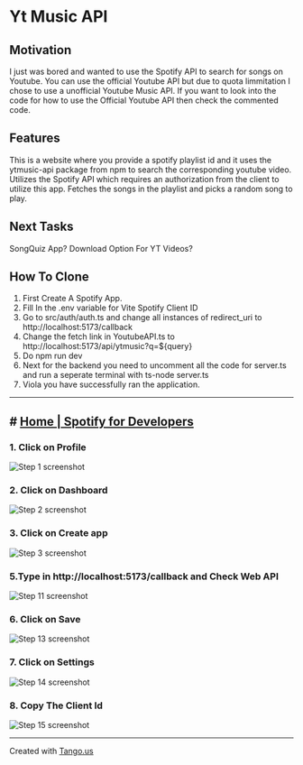# Yt Music API

## Motivation
I just was bored and wanted to use the Spotify API to search for songs on Youtube. You can use the official Youtube API but due to quota limmitation I chose to
use a unofficial Youtube Music API.
If you want to look into the code for how to use the Official Youtube API then check the commented code.

## Features
This is a website where you provide a spotify playlist id and it uses the ytmusic-api package from npm to search the corresponding youtube video.
Utilizes the Spotify API which requires an authorization from the client to utilize this app. 
Fetches the songs in the playlist and picks a random song to play. 

## Next Tasks
SongQuiz App?
Download Option For YT Videos?

## How To Clone
1. First Create A Spotify App.
2. Fill In the .env variable for Vite Spotify Client ID
3. Go to src/auth/auth.ts and change all instances of redirect_uri to http://localhost:5173/callback
4. Change the fetch link in YoutubeAPI.ts to http://localhost:5173/api/ytmusic?q=${query}
5. Do npm run dev
6. Next for the backend you need to uncomment all the code for server.ts and run a seperate terminal with ts-node server.ts
7. Viola you have successfully ran the application.

***




## # [Home | Spotify for Developers](https://developer.spotify.com/)


### 1. Click on Profile
![Step 1 screenshot](https://images.tango.us/workflows/7326e24e-95ff-4444-942f-b06c4d6826c3/steps/9cd2970b-9790-4179-a081-77fe83ecc66a/8e61ea52-5755-4b57-84d9-3218fa720fc3.png?crop=focalpoint&fit=crop&fp-x=0.9240&fp-y=0.0436&fp-z=2.7921&w=1200&border=2%2CF4F2F7&border-radius=8%2C8%2C8%2C8&border-radius-inner=8%2C8%2C8%2C8&blend-align=bottom&blend-mode=normal&blend-x=0&blend-w=1200&blend64=aHR0cHM6Ly9pbWFnZXMudGFuZ28udXMvc3RhdGljL21hZGUtd2l0aC10YW5nby13YXRlcm1hcmstdjIucG5n&mark-x=785&mark-y=31&m64=aHR0cHM6Ly9pbWFnZXMudGFuZ28udXMvc3RhdGljL2JsYW5rLnBuZz9tYXNrPWNvcm5lcnMmYm9yZGVyPTYlMkNGRjc0NDImdz0zMjImaD0xMjMmZml0PWNyb3AmY29ybmVyLXJhZGl1cz0xMA%3D%3D)


### 2. Click on Dashboard
![Step 2 screenshot](https://images.tango.us/workflows/7326e24e-95ff-4444-942f-b06c4d6826c3/steps/e57fe3ce-3714-4f8c-86bb-2325e0c9f260/2c272ae0-789d-49e0-b8e4-b3a3a5a91eec.png?crop=focalpoint&fit=crop&fp-x=0.9238&fp-y=0.1159&fp-z=2.7984&w=1200&border=2%2CF4F2F7&border-radius=8%2C8%2C8%2C8&border-radius-inner=8%2C8%2C8%2C8&blend-align=bottom&blend-mode=normal&blend-x=0&blend-w=1200&blend64=aHR0cHM6Ly9pbWFnZXMudGFuZ28udXMvc3RhdGljL21hZGUtd2l0aC10YW5nby13YXRlcm1hcmstdjIucG5n&mark-x=734&mark-y=184&m64=aHR0cHM6Ly9pbWFnZXMudGFuZ28udXMvc3RhdGljL2JsYW5rLnBuZz9tYXNrPWNvcm5lcnMmYm9yZGVyPTYlMkNGRjc0NDImdz00MjAmaD0xMjEmZml0PWNyb3AmY29ybmVyLXJhZGl1cz0xMA%3D%3D)


### 3. Click on Create app
![Step 3 screenshot](https://images.tango.us/workflows/7326e24e-95ff-4444-942f-b06c4d6826c3/steps/93449a9e-c5fd-4278-90bc-a19c5aa19a2c/22668e7b-f42e-4807-9428-04c7a3ba3517.png?crop=focalpoint&fit=crop&fp-x=0.9136&fp-y=0.2254&fp-z=2.7185&w=1200&border=2%2CF4F2F7&border-radius=8%2C8%2C8%2C8&border-radius-inner=8%2C8%2C8%2C8&blend-align=bottom&blend-mode=normal&blend-x=0&blend-w=1200&blend64=aHR0cHM6Ly9pbWFnZXMudGFuZ28udXMvc3RhdGljL21hZGUtd2l0aC10YW5nby13YXRlcm1hcmstdjIucG5n&mark-x=728&mark-y=308&m64=aHR0cHM6Ly9pbWFnZXMudGFuZ28udXMvc3RhdGljL2JsYW5rLnBuZz9tYXNrPWNvcm5lcnMmYm9yZGVyPTYlMkNGRjc0NDImdz0zODEmaD0xMzkmZml0PWNyb3AmY29ybmVyLXJhZGl1cz0xMA%3D%3D)

### 5.Type in http://localhost:5173/callback and Check Web API
![Step 11 screenshot](https://images.tango.us/workflows/7326e24e-95ff-4444-942f-b06c4d6826c3/steps/a3b57707-49e0-4868-8052-85213d0b200f/276f326f-5d18-4f58-8054-3c20475b444e.png?crop=focalpoint&fit=crop&fp-x=0.0709&fp-y=0.5545&fp-z=2.5847&w=1200&border=2%2CF4F2F7&border-radius=8%2C8%2C8%2C8&border-radius-inner=8%2C8%2C8%2C8&blend-align=bottom&blend-mode=normal&blend-x=0&blend-w=1200&blend64=aHR0cHM6Ly9pbWFnZXMudGFuZ28udXMvc3RhdGljL21hZGUtd2l0aC10YW5nby13YXRlcm1hcmstdjIucG5n&mark-x=85&mark-y=345&m64=aHR0cHM6Ly9pbWFnZXMudGFuZ28udXMvc3RhdGljL2JsYW5rLnBuZz9tYXNrPWNvcm5lcnMmYm9yZGVyPTYlMkNGRjc0NDImdz0yNzAmaD02NSZmaXQ9Y3JvcCZjb3JuZXItcmFkaXVzPTEw)


### 6. Click on Save
![Step 13 screenshot](https://images.tango.us/workflows/7326e24e-95ff-4444-942f-b06c4d6826c3/steps/18703825-eba6-4658-beb7-b83e7bff2ebc/0524f772-5391-4a01-a87d-64f641ae2914.png?crop=focalpoint&fit=crop&fp-x=0.0564&fp-y=0.8966&fp-z=2.6156&w=1200&border=2%2CF4F2F7&border-radius=8%2C8%2C8%2C8&border-radius-inner=8%2C8%2C8%2C8&blend-align=bottom&blend-mode=normal&blend-x=0&blend-w=1200&blend64=aHR0cHM6Ly9pbWFnZXMudGFuZ28udXMvc3RhdGljL21hZGUtd2l0aC10YW5nby13YXRlcm1hcmstdjIucG5n&mark-x=48&mark-y=484&m64=aHR0cHM6Ly9pbWFnZXMudGFuZ28udXMvc3RhdGljL2JsYW5rLnBuZz9tYXNrPWNvcm5lcnMmYm9yZGVyPTYlMkNGRjc0NDImdz0yNTgmaD0xMzQmZml0PWNyb3AmY29ybmVyLXJhZGl1cz0xMA%3D%3D)


### 7. Click on Settings
![Step 14 screenshot](https://images.tango.us/workflows/7326e24e-95ff-4444-942f-b06c4d6826c3/steps/092c758e-8875-481a-9c38-93ee99d44132/45225f69-9204-4f37-b1ae-f5fe379d8327.png?crop=focalpoint&fit=crop&fp-x=0.9212&fp-y=0.1591&fp-z=2.6487&w=1200&border=2%2CF4F2F7&border-radius=8%2C8%2C8%2C8&border-radius-inner=8%2C8%2C8%2C8&blend-align=bottom&blend-mode=normal&blend-x=0&blend-w=1200&blend64=aHR0cHM6Ly9pbWFnZXMudGFuZ28udXMvc3RhdGljL21hZGUtd2l0aC10YW5nby13YXRlcm1hcmstdjIucG5n&mark-x=783&mark-y=241&m64=aHR0cHM6Ly9pbWFnZXMudGFuZ28udXMvc3RhdGljL2JsYW5rLnBuZz9tYXNrPWNvcm5lcnMmYm9yZGVyPTYlMkNGRjc0NDImdz0zMzMmaD0xNTUmZml0PWNyb3AmY29ybmVyLXJhZGl1cz0xMA%3D%3D)


### 8. Copy The Client Id
![Step 15 screenshot](https://images.tango.us/workflows/7326e24e-95ff-4444-942f-b06c4d6826c3/steps/03f2df14-b250-4a32-81cf-d16defb81e9c/4a8992ad-50eb-470c-ab76-f8baf045a32b.png?crop=focalpoint&fit=crop&fp-x=0.2363&fp-y=0.4350&fp-z=1.4340&w=1200&border=2%2CF4F2F7&border-radius=8%2C8%2C8%2C8&border-radius-inner=8%2C8%2C8%2C8&blend-align=bottom&blend-mode=normal&blend-x=0&blend-w=1200&blend64=aHR0cHM6Ly9pbWFnZXMudGFuZ28udXMvc3RhdGljL21hZGUtd2l0aC10YW5nby13YXRlcm1hcmstdjIucG5n&mark-x=65&mark-y=342&m64=aHR0cHM6Ly9pbWFnZXMudGFuZ28udXMvc3RhdGljL2JsYW5rLnBuZz9tYXNrPWNvcm5lcnMmYm9yZGVyPTYlMkNGRjc0NDImdz02ODQmaD03MSZmaXQ9Y3JvcCZjb3JuZXItcmFkaXVzPTEw)

***
Created with [Tango.us](https://tango.us?utm_source=markdown&utm_medium=markdown&utm_campaign=workflow%20export%20links)
